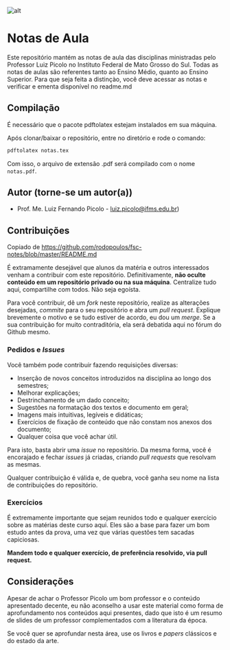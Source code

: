 ![alt](http://www.ifms.edu.br/marcaifms.png)

# Notas de Aula
Este repositório mantém as notas de aula das disciplinas ministradas pelo Professor Luiz Picolo no Instituto Federal de Mato Grosso do Sul. Todas as notas de aulas são referentes tanto ao Ensino Médio, quanto ao Ensino Superior. Para que seja feita a distinçào, você deve acessar as notas e verificar e ementa disponível no readme.md

## Compilação
É necessário que o pacote pdftolatex estejam instalados em sua máquina.

Após clonar/baixar o repositório, entre no diretório e rode o comando:

```sh
pdftolatex notas.tex
```
Com isso, o arquivo de extensão .pdf será compilado com o nome `notas.pdf`.


## Autor (torne-se um autor(a))
- Prof. Me. Luiz Fernando Picolo - luiz.picolo@ifms.edu.br)


## Contribuições
Copiado de https://github.com/rodopoulos/fsc-notes/blob/master/README.md

É extramamente desejável que alunos da matéria e outros interessados venham a contribuir com este repositório. Definitivamente, **não oculte conteúdo em um repositório privado ou na sua máquina**. Centralize tudo aqui, compartilhe com todos. Não seja egoísta.

Para você contribuir, dê um _fork_ neste repositório, realize as alterações desejadas, _commite_ para o seu repositório e abra um _pull request_. Explique brevemente o motivo e se tudo estiver de acordo, eu dou um _merge_. Se a sua contribuição for muito contraditória, ela será debatida aqui no fórum do Github mesmo.

### Pedidos e *Issues*

Você também pode contribuir fazendo requisições diversas:

* Inserção de novos conceitos introduzidos na disciplina ao longo dos semestres;
* Melhorar explicações;
* Destrinchamento de um dado conceito;
* Sugestões na formatação dos textos e documento em geral;
* Imagens mais intuitivas, legíveis e didáticas;
* Exercícios de fixação de conteúdo que não constam nos anexos dos documento;
* Qualquer coisa que você achar útil.

Para isto, basta abrir uma *issue* no repositório. Da mesma forma, você é encorajado e fechar *issues* já criadas, criando *pull requests* que resolvam as mesmas.

Qualquer contribuição é válida e, de quebra, você ganha seu nome na lista de contribuições do repositório.

### Exercícios
É extremamente importante que sejam reunidos todo e qualquer exercício sobre as matérias deste curso aqui. Eles são a base para fazer um bom estudo antes da prova, uma vez que várias questões tem sacadas capiciosas.

**Mandem todo e qualquer exercício, de preferência resolvido, via pull request.**

## Considerações

Apesar de achar o Professor Picolo um bom professor e o conteúdo apresentado decente, eu não aconselho a usar este material como forma de aprofundamento nos conteúdos aqui presentes, dado que isto é um resumo de slides de um professor complementados com a literatura da época.

Se você quer se aprofundar nesta área, use os livros e _papers_ clássicos e do estado da arte.



